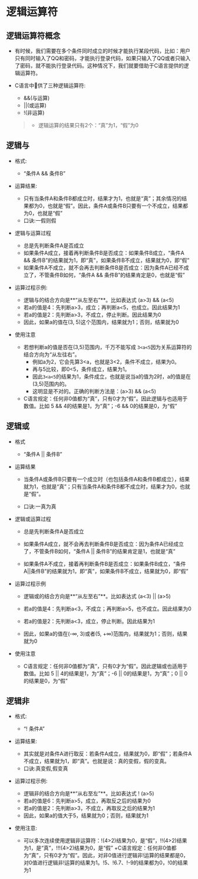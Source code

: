 # 逻辑运算符

## 逻辑运算符概念
- 有时候，我们需要在多个条件同时成立的时候才能执行某段代码，比如：用户只有同时输入了QQ和密码，才能执行登录代码，如果只输入了QQ或者只输入了密码，就不能执行登录代码。这种情况下，我们就要借助于C语言提供的逻辑运算符。

- C语言中􏰀供了三种逻辑运算符:
    + &&(与运算)
    + ||(或运算)
    + !(非运算)
    > + 逻辑运算的结果只有2个：“真”为1，“假”为0


## 逻辑与

- 格式:
    + “条件A && 条件B”

- 运算结果:
    + 只有当条件A和条件B都成立时，结果才为1，也就是“真”；其余情况的结果都为0，也就是“假”。因此，条件A或条件B只要有一个不成立，结果都为0，也就是“假”
    + 口诀:一假则假

- 逻辑与运算过程
    + 总是先判断条件A是否成立
    + 如果条件A成立，接着再判断条件B是否成立：如果条件B成立，“条件A && 条件B”的结果就为1，即“真”，如果条件B不成立，结果就为0，即“假”
    + 如果条件A不成立，就不会再去判断条件B是否成立：因为条件A已经不成立了，不管条件B如何，“条件A && 条件B”的结果肯定是0，也就是“假”

- 运算过程示例:
    + 逻辑与的结合方向是**“从左至右”**。比如表达式 (a>3) && (a<5)
    + 若a的值是4：先判断a>3，成立；再判断a<5，也成立。因此结果为1
    + 若a的值是2：先判断a>3，不成立，停止判断。因此结果为0
    + 因此，如果a的值在(3, 5)这个范围内，结果就为1；否则，结果就为0

- 使用注意
    + 若想判断a的值是否在(3,5)范围内，千万不能写成 `3<a<5`因为关系运算符的结合方向为“从左往右”。
        *  例如a为2，它会先算3<a，也就是3<2，条件不成立，结果为0。
        *  再与5比较，即0<5，条件成立，结果为1。
        *  因此`3<a<5`的结果为1，条件成立，也就是说当a的值为2时，a的值是在(3,5)范围内的。
        *  这明显是不对的。正确的判断方法是：(a>3) && (a<5)
    + C语言规定：任何非0值都为“真”，只有0才为“假”。因此逻辑与也适用于数值。比如 5 && 4的结果是1，为“真”；-6 && 0的结果是0，为“假”

## 逻辑或

- 格式

    + “条件A || 条件B”

- 运算结果

    + 当条件A或条件B只要有一个成立时（也包括条件A和条件B都成立），结果就为1，也就是“真”；只有当条件A和条件B都不成立时，结果才为0，也就是“假”。

    + 口诀:一真为真

- 逻辑或运算过程

    + 总是先判断条件A是否成立

    + 如果条件A成立，就不会再去判断条件B是否成立：因为条件A已经成立了，不管条件B如何，“条件A || 条件B”的结果肯定是1，也就是“真”

    + 如果条件A不成立，接着再判断条件B是否成立：如果条件B成立，“条件A||条件B”的结果就为1，即“真”，如果条件B不成立，结果就为0，即“假”

- 运算过程示例

    + 逻辑或的结合方向是**“从左至右”**。比如表达式 (a<3) || (a>5)

    + 若a的值是4：先判断a<3，不成立；再判断a>5，也不成立。因此结果为0

    + 若a的值是2：先判断a<3，成立，停止判断。因此结果为1

    + 因此，如果a的值在(-∞, 3)或者(5, +∞)范围内，结果就为1；否则，结果就为0

- 使用注意

    + C语言规定：任何非0值都为“真”，只有0才为“假”。因此逻辑或也适用于数值。比如 5 || 4的结果是1，为“真”；-6 || 0的结果是1，为“真”；0 || 0的结果是0，为“假”


## 逻辑非

- 格式:
    + “! 条件A”


- 运算结果:
    + 其实就是对条件A进行取反：若条件A成立，结果就为0，即“假”；若条件A不成立，结果就为1，即“真”。也就是说：真的变假，假的变真。
    + 口诀:真变假,假变真

- 运算过程示例:
    + 逻辑非的结合方向是**“从右至左”**。比如表达式 ! (a>5)
    + 若a的值是6：先判断a>5，成立，再取反之后的结果为0
    + 若a的值是2：先判断a>3，不成立，再取反之后的结果为1
    + 因此，如果a的值大于5，结果就为0；否则，结果就为1

- 使用注意:
    + 可以多次连续使用逻辑非运算符：!(4>2)结果为0，是“假”，!!(4>2)结果为1，是“真”，!!!(4>2)结果为0，是“假”
    +C语言规定：任何非0值都为“真”，只有0才为“假”。因此，对非0值进行逻辑非!运算的结果都是0，对0值进行逻辑非!运算的结果为1。!5、!6.7、!-9的结果都为0，!0的结果为1